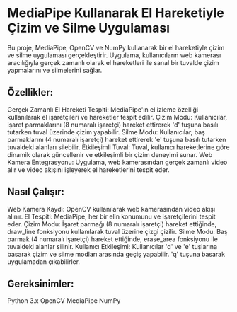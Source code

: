 # MediaPipe Kullanarak El Hareketiyle Çizim ve Silme Uygulaması
Bu proje, MediaPipe, OpenCV ve NumPy kullanarak bir el hareketiyle çizim ve silme uygulaması gerçekleştirir.
Uygulama, kullanıcıların web kamerası aracılığıyla gerçek zamanlı olarak el hareketleri ile sanal bir tuvalde çizim yapmalarını ve silmelerini sağlar.

## Özellikler:
Gerçek Zamanlı El Hareketi Tespiti: MediaPipe'ın el izleme özelliği kullanılarak el işaretçileri ve hareketler tespit edilir.
Çizim Modu: Kullanıcılar, işaret parmaklarını (8 numaralı işaretçi) hareket ettirerek 'd' tuşuna basılı tutarken tuval üzerinde çizim yapabilir.
Silme Modu: Kullanıcılar, baş parmaklarını (4 numaralı işaretçi) hareket ettirerek 'e' tuşuna basılı tutarken tuvaldeki alanları silebilir.
Etkileşimli Tuval: Tuval, kullanıcı hareketlerine göre dinamik olarak güncellenir ve etkileşimli bir çizim deneyimi sunar.
Web Kamera Entegrasyonu: Uygulama, web kamerasından gerçek zamanlı video alır ve video akışını işleyerek el hareketlerini tespit eder.

## Nasıl Çalışır:
Web Kamera Kaydı: OpenCV kullanılarak web kamerasından video akışı alınır.
El Tespiti: MediaPipe, her bir elin konumunu ve işaretçilerini tespit eder.
Çizim Modu: İşaret parmağı (8 numaralı işaretçi) hareket ettiğinde, draw_line fonksiyonu kullanılarak tuval üzerine çizgi çizilir.
Silme Modu: Baş parmak (4 numaralı işaretçi) hareket ettiğinde, erase_area fonksiyonu ile tuvaldeki alanlar silinir.
Kullanıcı Etkileşimi: Kullanıcılar 'd' ve 'e' tuşlarına basarak çizim ve silme modları arasında geçiş yapabilir. 'q' tuşuna basarak uygulamadan çıkabilirler.

## Gereksinimler:
Python 3.x
OpenCV
MediaPipe
NumPy

